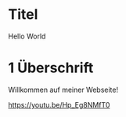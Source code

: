 # Titel


Hello World

# 1 Überschrift

Willkommen auf meiner Webseite!



https://youtu.be/Hp_Eg8NMfT0
